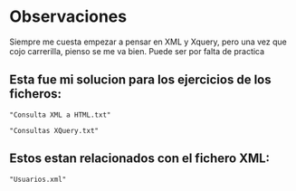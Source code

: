 # Observaciones
Siempre me cuesta empezar a pensar en XML y Xquery, pero una vez que cojo carrerilla, pienso se me va bien. Puede ser por falta de practica

## Esta fue mi solucion para los ejercicios de los ficheros:
```shell
"Consulta XML a HTML.txt"
```
```shell
"Consultas XQuery.txt"
```
## Estos estan relacionados con el fichero XML:
```shell
"Usuarios.xml"
```